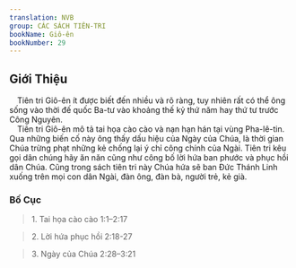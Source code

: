 ```yaml
---
translation: NVB
group: CÁC SÁCH TIÊN-TRI
bookName: Giô-ên 
bookNumber: 29
---
```


<div class="title"><h2>Giới Thiệu </h2></div> Tiên tri Giô-ên ít được biết đến nhiều và rõ ràng, tuy nhiên rất có thể ông sống vào thời đế quốc Ba-tư vào khoảng thế kỷ thứ năm hay thứ tư trước Công Nguyên. <br/> Tiên tri Giô-ên mô tả tai họa cào cào và nạn hạn hán tại vùng Pha-lê-tin. Qua những biến cố này ông thấy dấu hiệu của Ngày của Chúa, là thời gian Chúa trừng phạt những kẻ chống lại ý chỉ công chính của Ngài. Tiên tri kêu gọi dân chúng hãy ăn năn cũng như công bố lời hứa ban phước và phục hồi dân Chúa. Cũng trong sách tiên tri này Chúa hứa sẽ ban Đức Thánh Linh xuống trên mọi con dân Ngài, đàn ông, đàn bà, người trẻ, kẻ già. <br/><div class="title"><h3>Bố Cục </h3></div><blockquote>1. Tai họa cào cào 1:1–2:17</blockquote><blockquote>2. Lời hứa phục hồi 2:18-27</blockquote><blockquote>3. Ngày của Chúa 2:28–3:21</blockquote>

